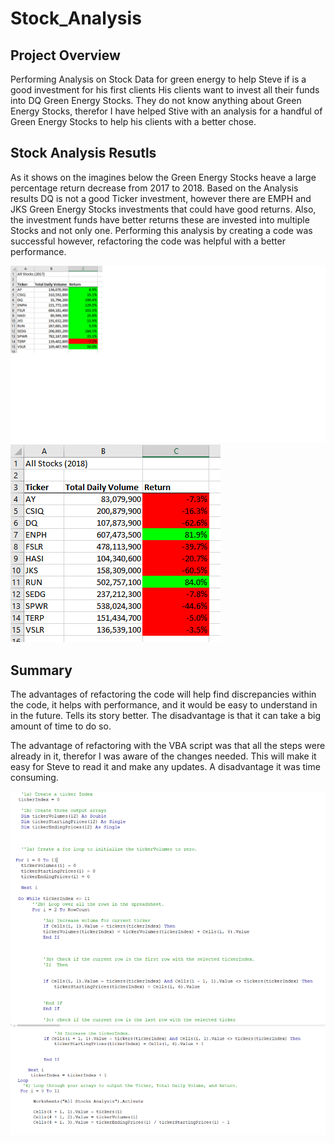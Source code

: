 # Stock_Analysis

## Project Overview

Performing Analysis on Stock Data for green energy to help Steve if  is a good investment for his first clients
His clients want to invest all their funds into DQ Green Energy Stocks.  They do not know anything about Green Energy Stocks, therefor I have helped Stive with an analysis for a handful of Green Energy Stocks to help his clients with a better chose.

## Stock Analysis Resutls

As it shows on the imagines below the Green Energy Stocks heave a large percentage return decrease from 2017 to 2018. Based on the Analysis results DQ is not a good Ticker investment, however there are EMPH and JKS Green Energy Stocks investments that could have good returns.  Also, the investment funds have better returns these are invested into multiple Stocks and not only one.
Performing this analysis by creating a code was successful however, refactoring the code was helpful with a better performance. 

![this is an image](https://github.com/hildavaz/Stock_Analysis/blob/main/Resources/VBA_Challenge_2017.png)
![this is an image](https://github.com/hildavaz/Stock_Analysis/blob/main/Resources/VBA_Challenge_2018.png)

## Summary 

The advantages of refactoring the code will help find discrepancies within the code, it helps with performance, and it would be easy to understand in in the future. Tells its story better. The disadvantage is that it can take a big amount of time to do so.

The advantage of refactoring with the VBA script was that all the steps were already in it, therefor I was aware of the changes needed.  This will make it easy for Steve to read it and make any updates. A disadvantage it was time consuming.

![this is an image](https://github.com/hildavaz/Stock_Analysis/blob/main/Resources/RefacorVBAcode.PNG)
![this is an image](https://github.com/hildavaz/Stock_Analysis/blob/main/Resources/RefacorVBAcode.1.PNG)








